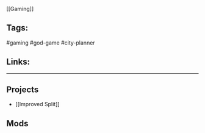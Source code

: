 [[Gaming]]

## Tags:
#gaming #god-game #city-planner

## Links:

---

## Projects
- [[Improved Split]]

## Mods